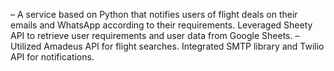 – A service based on Python that notifies users of flight deals on their emails and WhatsApp according to their
requirements. Leveraged Sheety API to retrieve user requirements and user data from Google Sheets.
– Utilized Amadeus API for flight searches. Integrated SMTP library and Twilio API for notifications.
